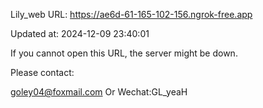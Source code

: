 Lily_web URL: https://ae6d-61-165-102-156.ngrok-free.app

Updated at: 2024-12-09 23:40:01

If you cannot open this URL, the server might be down.

Please contact: 

goley04@foxmail.com Or Wechat:GL_yeaH